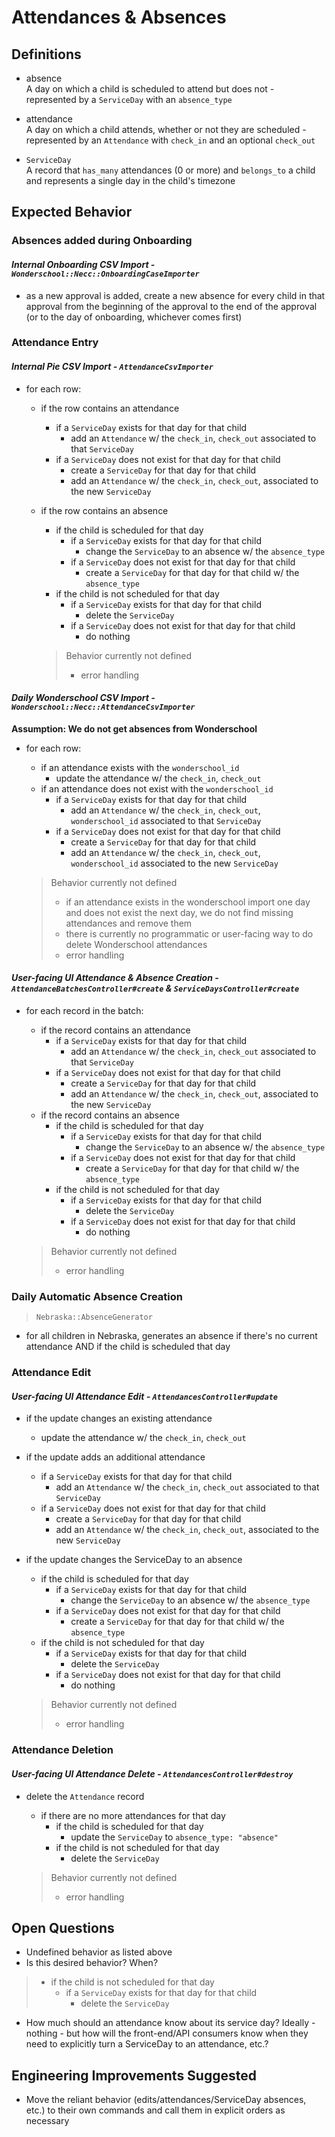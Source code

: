 # Attendances & Absences

## Definitions

- absence  
A day on which a child is scheduled to attend but does not - represented by a `ServiceDay` with an `absence_type`

- attendance  
A day on which a child attends, whether or not they are scheduled - represented by an `Attendance` with `check_in` and an optional `check_out`

- `ServiceDay`  
A record that `has_many` attendances (0 or more) and `belongs_to` a child and represents a single day in the child's timezone

## Expected Behavior

### Absences added during Onboarding 

#### _Internal Onboarding CSV Import -  `Wonderschool::Necc::OnboardingCaseImporter`_

- as a new approval is added, create a new absence for every child in that approval from the beginning of the approval to the end of the approval (or to the day of onboarding, whichever comes first)

### Attendance Entry

#### _Internal Pie CSV Import - `AttendanceCsvImporter`_

- for each row:
  - if the row contains an attendance
    - if a `ServiceDay` exists for that day for that child
      - add an `Attendance` w/ the `check_in`, `check_out` associated to that `ServiceDay`
    - if a `ServiceDay` does not exist for that day for that child
      - create a `ServiceDay` for that day for that child
      - add an `Attendance` w/ the `check_in`, `check_out`, associated to the new `ServiceDay`
  - if the row contains an absence
    - if the child is scheduled for that day
      - if a `ServiceDay` exists for that day for that child
        - change the `ServiceDay` to an absence w/ the `absence_type`
      - if a `ServiceDay` does not exist for that day for that child
        - create a `ServiceDay` for that day for that child w/ the `absence_type`
    - if the child is not scheduled for that day
      - if a `ServiceDay` exists for that day for that child
        - delete the `ServiceDay`
      - if a `ServiceDay` does not exist for that day for that child
        - do nothing

    > Behavior currently not defined 
    > - error handling

#### _Daily Wonderschool CSV Import - `Wonderschool::Necc::AttendanceCsvImporter`_

**Assumption: We do not get absences from Wonderschool**

- for each row:
  - if an attendance exists with the `wonderschool_id`
    - update the attendance w/ the `check_in`, `check_out`
  - if an attendance does not exist with the `wonderschool_id`
    - if a `ServiceDay` exists for that day for that child
      - add an `Attendance` w/ the `check_in`, `check_out`, `wonderschool_id` associated to that `ServiceDay`
    - if a `ServiceDay` does not exist for that day for that child
      - create a `ServiceDay` for that day for that child
      - add an `Attendance` w/ the `check_in`, `check_out`, `wonderschool_id` associated to the new `ServiceDay`

  > Behavior currently not defined 
  > - if an attendance exists in the wonderschool import one day and does not exist the next day, we do not find missing attendances and remove them
  > - there is currently no programmatic or user-facing way to do delete Wonderschool attendances
  > - error handling

#### _User-facing UI Attendance & Absence Creation - `AttendanceBatchesController#create` & `ServiceDaysController#create`_

- for each record in the batch:
  - if the record contains an attendance
    - if a `ServiceDay` exists for that day for that child
      - add an `Attendance` w/ the `check_in`, `check_out` associated to that `ServiceDay`
    - if a `ServiceDay` does not exist for that day for that child
      - create a `ServiceDay` for that day for that child
      - add an `Attendance` w/ the `check_in`, `check_out`, associated to the new `ServiceDay`
  - if the record contains an absence
    - if the child is scheduled for that day
      - if a `ServiceDay` exists for that day for that child
        - change the `ServiceDay` to an absence w/ the `absence_type`
      - if a `ServiceDay` does not exist for that day for that child
        - create a `ServiceDay` for that day for that child w/ the `absence_type`
    - if the child is not scheduled for that day
      - if a `ServiceDay` exists for that day for that child
        - delete the `ServiceDay`
      - if a `ServiceDay` does not exist for that day for that child
        - do nothing

  > Behavior currently not defined 
  > - error handling

### Daily Automatic Absence Creation

> `Nebraska::AbsenceGenerator`

- for all children in Nebraska, generates an absence if there's no current attendance AND if the child is scheduled that day

### Attendance Edit

#### _User-facing UI Attendance Edit - `AttendancesController#update`_

- if the update changes an existing attendance
  - update the attendance w/ the `check_in`, `check_out`
- if the update adds an additional attendance
  - if a `ServiceDay` exists for that day for that child
    - add an `Attendance` w/ the `check_in`, `check_out` associated to that `ServiceDay`
  - if a `ServiceDay` does not exist for that day for that child
    - create a `ServiceDay` for that day for that child
    - add an `Attendance` w/ the `check_in`, `check_out`, associated to the new `ServiceDay`
- if the update changes the ServiceDay to an absence
  - if the child is scheduled for that day
    - if a `ServiceDay` exists for that day for that child
      - change the `ServiceDay` to an absence w/ the `absence_type`
    - if a `ServiceDay` does not exist for that day for that child
      - create a `ServiceDay` for that day for that child w/ the `absence_type`
  - if the child is not scheduled for that day
    - if a `ServiceDay` exists for that day for that child
      - delete the `ServiceDay`
    - if a `ServiceDay` does not exist for that day for that child
      - do nothing

  > Behavior currently not defined 
  > - error handling

### Attendance Deletion

#### _User-facing UI Attendance Delete - `AttendancesController#destroy`_

- delete the `Attendance` record
  - if there are no more attendances for that day
    - if the child is scheduled for that day
      - update the `ServiceDay` to `absence_type: "absence"`
    - if the child is not scheduled for that day
      - delete the `ServiceDay`

  > Behavior currently not defined 
  > - error handling

## Open Questions
- Undefined behavior as listed above
- Is this desired behavior?  When?
> - if the child is not scheduled for that day  
>   - if a `ServiceDay` exists for that day for that child  
>     - delete the `ServiceDay`
- How much should an attendance know about its service day?  Ideally - nothing - but how will the front-end/API consumers know when they need to explicitly turn a ServiceDay to an attendance, etc.?

## Engineering Improvements Suggested

- Move the reliant behavior (edits/attendances/ServiceDay absences, etc.) to their own commands and call them in explicit orders as necessary
